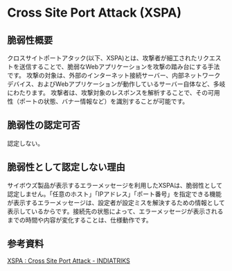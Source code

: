 # Cross Site Port Attack (XSPA)

## 脆弱性概要
クロスサイトポートアタック(以下、XSPA)とは、攻撃者が細工されたリクエストを送信することで、脆弱なWebアプリケーションを攻撃の踏み台にする手法です。
攻撃の対象は、外部のインターネット接続サーバー、内部ネットワークデバイス、およびWebアプリケーションが動作しているサーバー自体など、多岐にわたります。
攻撃者は、攻撃対象のレスポンスを解析することで、その可用性（ポートの状態、バナー情報など）を識別することが可能です。

## 脆弱性の認定可否
認定しない。

## 脆弱性として認定しない理由
サイボウズ製品が表示するエラーメッセージを利用したXSPAは、脆弱性として認定しません。「任意のホスト」「IPアドレス」「ポート番号」を指定できる機能が表示するエラーメッセージは、設定者が設定ミスを解決するための情報として表示しているからです。接続先の状態によって、エラーメッセージが表示されるまでの時間や内容が変化することは、仕様動作です。

## 参考資料
[XSPA : Cross Site Port Attack - INDIATRIKS](http://indiatriks.blogspot.com/2012/07/xspa-cross-site-port-attack.html)